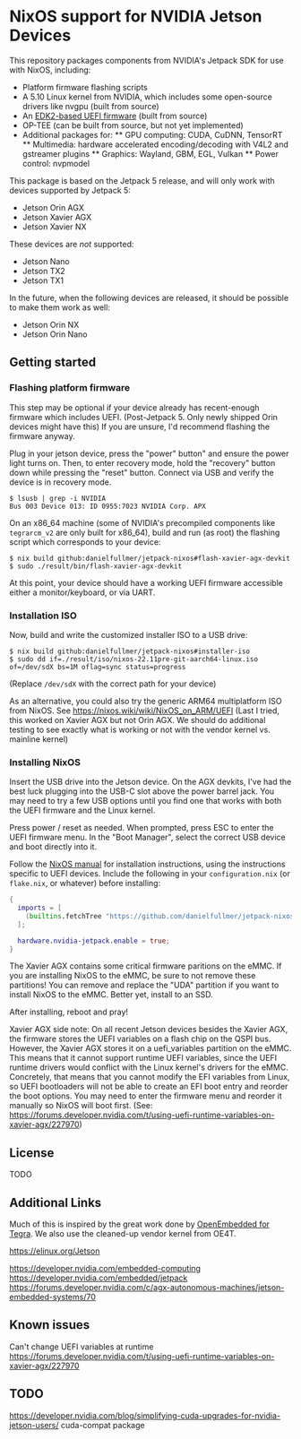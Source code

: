 # NixOS support for NVIDIA Jetson Devices

This repository packages components from NVIDIA's Jetpack SDK for use with NixOS, including:
 * Platform firmware flashing scripts
 * A 5.10 Linux kernel from NVIDIA, which includes some open-source drivers like nvgpu (built from source)
 * An [EDK2-based UEFI firmware](https://github.com/NVIDIA/edk2-nvidia) (built from source)
 * OP-TEE (can be built from source, but not yet implemented)
 * Additional packages for:
 ** GPU computing: CUDA, CuDNN, TensorRT
 ** Multimedia: hardware accelerated encoding/decoding with V4L2 and gstreamer plugins
 ** Graphics: Wayland, GBM, EGL, Vulkan
 ** Power control: nvpmodel

This package is based on the Jetpack 5 release, and will only work with devices supported by Jetpack 5:
 * Jetson Orin AGX
 * Jetson Xavier AGX
 * Jetson Xavier NX

These devices are _not_ supported:
 * Jetson Nano
 * Jetson TX2
 * Jetson TX1

In the future, when the following devices are released, it should be possible to make them work as well:
 * Jetson Orin NX
 * Jetson Orin Nano

## Getting started

### Flashing platform firmware
This step may be optional if your device already has recent-enough firmware which includes UEFI. (Post-Jetpack 5. Only newly shipped Orin devices might have this)
If you are unsure, I'd recommend flashing the firmware anyway.

Plug in your jetson device, press the "power" button" and ensure the power light turns on.
Then, to enter recovery mode, hold the "recovery" button down while pressing the "reset" button.
Connect via USB and verify the device is in recovery mode.
```shell
$ lsusb | grep -i NVIDIA
Bus 003 Device 013: ID 0955:7023 NVIDIA Corp. APX
```

On an x86_64 machine (some of NVIDIA's precompiled components like `tegrarcm_v2` are only built for x86_64),
build and run (as root) the flashing script which corresponds to your device:
```shell
$ nix build github:danielfullmer/jetpack-nixos#flash-xavier-agx-devkit
$ sudo ./result/bin/flash-xavier-agx-devkit
```

At this point, your device should have a working UEFI firmware accessible either a monitor/keyboard, or via UART.

### Installation ISO

Now, build and write the customized installer ISO to a USB drive:
```shell
$ nix build github:danielfullmer/jetpack-nixos#installer-iso
$ sudo dd if=./result/iso/nixos-22.11pre-git-aarch64-linux.iso of=/dev/sdX bs=1M oflag=sync status=progress
```
(Replace `/dev/sdX` with the correct path for your device)

As an alternative, you could also try the generic ARM64 multiplatform ISO from NixOS. See https://nixos.wiki/wiki/NixOS_on_ARM/UEFI
(Last I tried, this worked on Xavier AGX but not Orin AGX. We should do additional testing to see exactly what is working or not with the vendor kernel vs. mainline kernel)

### Installing NixOS

Insert the USB drive into the Jetson device.
On the AGX devkits, I've had the best luck plugging into the USB-C slot above the power barrel jack.
You may need to try a few USB options until you find one that works with both the UEFI firmware and the Linux kernel.

Press power / reset as needed.
When prompted, press ESC to enter the UEFI firmware menu.
In the "Boot Manager", select the correct USB device and boot directly into it.

Follow the [NixOS manual](https://nixos.org/manual/nixos/stable/index.html#sec-installation) for installation instructions, using the instructions specific to UEFI devices.
Include the following in your `configuration.nix` (or `flake.nix`, or whatever) before installing:
```nix
{
  imports = [
    (builtins.fetchTree "https://github.com/danielfullmer/jetpack-nixos/master/...") + "/module.nix")
  ];

  hardware.nvidia-jetpack.enable = true;
}
```
The Xavier AGX contains some critical firmware paritions on the eMMC.
If you are installing NixOS to the eMMC, be sure to not remove these partitions!
You can remove and replace the "UDA" partition if you want to install NixOS to the eMMC.
Better yet, install to an SSD.

After installing, reboot and pray!

Xavier AGX side note:
On all recent Jetson devices besides the Xavier AGX, the firmware stores the UEFI variables on a flash chip on the QSPI bus.
However, the Xavier AGX stores it on a uefi_variables partition on the eMMC.
This means that it cannot support runtime UEFI variables, since the UEFI runtime drivers would conflict with the Linux kernel's drivers for the eMMC.
Concretely, that means that you cannot modify the EFI variables from Linux, so UEFI bootloaders will not be able to create an EFI boot entry and reorder the boot options.
You may need to enter the firmware menu and reorder it manually so NixOS will boot first.
(See: https://forums.developer.nvidia.com/t/using-uefi-runtime-variables-on-xavier-agx/227970)

## License

TODO

## Additional Links

Much of this is inspired by the great work done by [OpenEmbedded for Tegra](https://github.com/OE4T).
We also use the cleaned-up vendor kernel from OE4T.

https://elinux.org/Jetson

https://developer.nvidia.com/embedded-computing
https://developer.nvidia.com/embedded/jetpack
https://forums.developer.nvidia.com/c/agx-autonomous-machines/jetson-embedded-systems/70


## Known issues

Can't change UEFI variables at runtime
https://forums.developer.nvidia.com/t/using-uefi-runtime-variables-on-xavier-agx/227970


## TODO
https://developer.nvidia.com/blog/simplifying-cuda-upgrades-for-nvidia-jetson-users/
cuda-compat package
